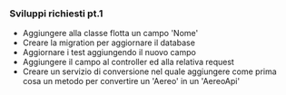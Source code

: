 ### Sviluppi richiesti pt.1

* Aggiungere alla classe flotta un campo 'Nome'
* Creare la migration per aggiornare il database
* Aggiornare i test aggiungendo il nuovo campo
* Aggiungere il campo al controller ed alla relativa request
* Creare un servizio di conversione nel quale aggiungere come prima cosa un metodo per convertire un 'Aereo' in un 'AereoApi'